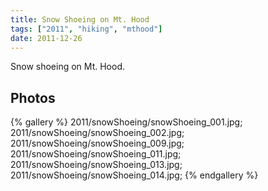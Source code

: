 ```yaml
---
title: Snow Shoeing on Mt. Hood
tags: ["2011", "hiking", "mthood"]
date: 2011-12-26
---
```

Snow shoeing on Mt. Hood.

## Photos 

{% gallery %} 
2011/snowShoeing/snowShoeing_001.jpg;
2011/snowShoeing/snowShoeing_002.jpg;
2011/snowShoeing/snowShoeing_009.jpg;
2011/snowShoeing/snowShoeing_011.jpg;
2011/snowShoeing/snowShoeing_013.jpg;
2011/snowShoeing/snowShoeing_014.jpg;
{% endgallery %}
